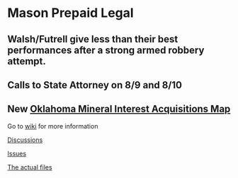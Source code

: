 # Mason Prepaid Legal

## Walsh/Futrell give less than their best performances after a strong armed robbery attempt.

## Calls to State Attorney on 8/9 and 8/10



## New [Oklahoma Mineral Interest Acquisitions Map](https://mconsulting.github.io/legal/OKMap.html) 



Go to [wiki](https://github.com/mconsulting/legal/wiki) for more information

[Discussions](https://github.com/mconsulting/legal/discussions)

[Issues](https://github.com/mconsulting/legal/issues)

[The actual files](files)













